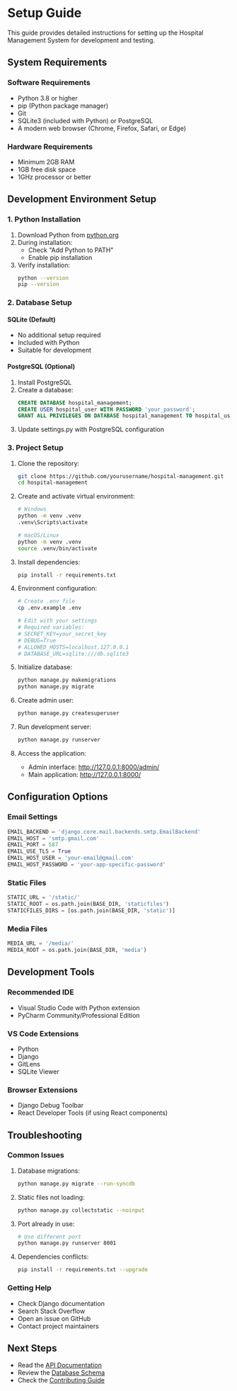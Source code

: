 # Setup Guide

This guide provides detailed instructions for setting up the Hospital Management System for development and testing.

## System Requirements

### Software Requirements
- Python 3.8 or higher
- pip (Python package manager)
- Git
- SQLite3 (included with Python) or PostgreSQL
- A modern web browser (Chrome, Firefox, Safari, or Edge)

### Hardware Requirements
- Minimum 2GB RAM
- 1GB free disk space
- 1GHz processor or better

## Development Environment Setup

### 1. Python Installation

1. Download Python from [python.org](https://python.org)
2. During installation:
   - Check "Add Python to PATH"
   - Enable pip installation
3. Verify installation:
   ```bash
   python --version
   pip --version
   ```

### 2. Database Setup

#### SQLite (Default)
- No additional setup required
- Included with Python
- Suitable for development

#### PostgreSQL (Optional)
1. Install PostgreSQL
2. Create a database:
   ```sql
   CREATE DATABASE hospital_management;
   CREATE USER hospital_user WITH PASSWORD 'your_password';
   GRANT ALL PRIVILEGES ON DATABASE hospital_management TO hospital_user;
   ```
3. Update settings.py with PostgreSQL configuration

### 3. Project Setup

1. Clone the repository:
   ```bash
   git clone https://github.com/yourusername/hospital-management.git
   cd hospital-management
   ```

2. Create and activate virtual environment:
   ```bash
   # Windows
   python -m venv .venv
   .venv\Scripts\activate

   # macOS/Linux
   python -m venv .venv
   source .venv/bin/activate
   ```

3. Install dependencies:
   ```bash
   pip install -r requirements.txt
   ```

4. Environment configuration:
   ```bash
   # Create .env file
   cp .env.example .env

   # Edit with your settings
   # Required variables:
   # SECRET_KEY=your_secret_key
   # DEBUG=True
   # ALLOWED_HOSTS=localhost,127.0.0.1
   # DATABASE_URL=sqlite:///db.sqlite3
   ```

5. Initialize database:
   ```bash
   python manage.py makemigrations
   python manage.py migrate
   ```

6. Create admin user:
   ```bash
   python manage.py createsuperuser
   ```

7. Run development server:
   ```bash
   python manage.py runserver
   ```

8. Access the application:
   - Admin interface: http://127.0.0.1:8000/admin/
   - Main application: http://127.0.0.1:8000/

## Configuration Options

### Email Settings
```python
EMAIL_BACKEND = 'django.core.mail.backends.smtp.EmailBackend'
EMAIL_HOST = 'smtp.gmail.com'
EMAIL_PORT = 587
EMAIL_USE_TLS = True
EMAIL_HOST_USER = 'your-email@gmail.com'
EMAIL_HOST_PASSWORD = 'your-app-specific-password'
```

### Static Files
```python
STATIC_URL = '/static/'
STATIC_ROOT = os.path.join(BASE_DIR, 'staticfiles')
STATICFILES_DIRS = [os.path.join(BASE_DIR, 'static')]
```

### Media Files
```python
MEDIA_URL = '/media/'
MEDIA_ROOT = os.path.join(BASE_DIR, 'media')
```

## Development Tools

### Recommended IDE
- Visual Studio Code with Python extension
- PyCharm Community/Professional Edition

### VS Code Extensions
- Python
- Django
- GitLens
- SQLite Viewer

### Browser Extensions
- Django Debug Toolbar
- React Developer Tools (if using React components)

## Troubleshooting

### Common Issues

1. Database migrations:
   ```bash
   python manage.py migrate --run-syncdb
   ```

2. Static files not loading:
   ```bash
   python manage.py collectstatic --noinput
   ```

3. Port already in use:
   ```bash
   # Use different port
   python manage.py runserver 8001
   ```

4. Dependencies conflicts:
   ```bash
   pip install -r requirements.txt --upgrade
   ```

### Getting Help
- Check Django documentation
- Search Stack Overflow
- Open an issue on GitHub
- Contact project maintainers

## Next Steps

- Read the [API Documentation](api-docs.md)
- Review the [Database Schema](database-schema.md)
- Check the [Contributing Guide](contributing.md) 